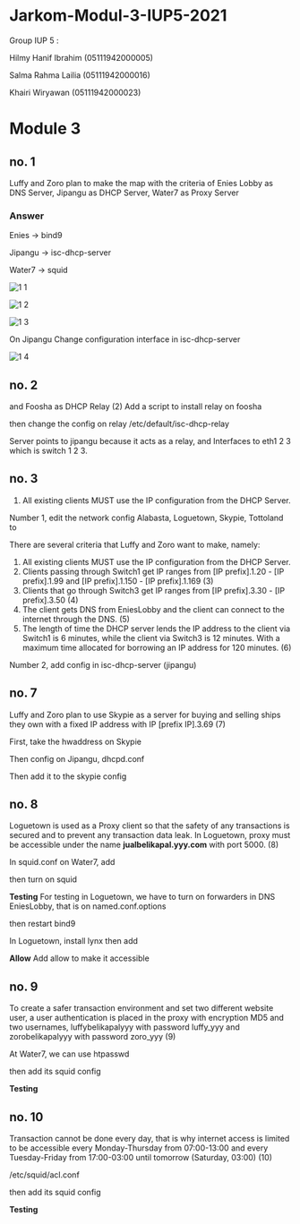 # Jarkom-Modul-3-IUP5-2021


Group IUP 5 :

Hilmy Hanif Ibrahim (05111942000005)

Salma Rahma Lailia  (05111942000016)

Khairi Wiryawan     (05111942000023)


# Module 3

## no. 1

Luffy and Zoro plan to make the map with the criteria of Enies Lobby as DNS Server, Jipangu as DHCP Server, Water7 as Proxy Server

### Answer

Enies → bind9

Jipangu → isc-dhcp-server

Water7 → squid

![1 1](https://user-images.githubusercontent.com/73702347/140918006-13b947c5-f4f2-44b3-b844-49d6d34cc785.jpg)

![1 2](https://user-images.githubusercontent.com/73702347/140918555-2f19b29c-8c84-449c-8b45-d3346426ecf4.jpg)

![1 3](https://user-images.githubusercontent.com/73702347/140918587-41ca8377-08b8-4b34-b42a-b41ad8c332bc.jpg)

On Jipangu
Change configuration interface in isc-dhcp-server

![1 4](https://user-images.githubusercontent.com/73702347/140918592-f910d835-c272-4c83-913f-ee0c2660886e.jpg)

## no. 2

and Foosha as DHCP Relay (2)
Add a script to install relay on foosha

then change the config on relay /etc/default/isc-dhcp-relay

Server points to jipangu because it acts as a relay, and Interfaces to eth1 2 3 which is switch 1 2 3.

## no. 3

1. All existing clients MUST use the IP configuration from the DHCP Server.

Number 1, edit the network config Alabasta, Loguetown, Skypie, Tottoland to

There are several criteria that Luffy and Zoro want to make, namely:

1. All existing clients MUST use the IP configuration from the DHCP Server.
2. Clients passing through Switch1 get IP ranges from [IP prefix].1.20 - [IP prefix].1.99 and [IP prefix].1.150 - [IP prefix].1.169 (3)
3. Clients that go through Switch3 get IP ranges from [IP prefix].3.30 - [IP prefix].3.50 (4)
4. The client gets DNS from EniesLobby and the client can connect to the internet through the DNS. (5)
5. The length of time the DHCP server lends the IP address to the client via Switch1 is 6 minutes, while the client via Switch3 is 12 minutes. With a maximum time allocated for borrowing an IP address for 120 minutes. (6)

Number 2, add config in isc-dhcp-server (jipangu)

## no. 7

Luffy and Zoro plan to use Skypie as a server for buying and selling ships they own with a fixed IP address with IP [prefix IP].3.69 (7)

First, take the hwaddress on Skypie

Then config on Jipangu, dhcpd.conf

Then add it to the skypie config

## no. 8

Loguetown is used as a Proxy client so that the safety of any transactions is secured and to prevent any transaction data leak. In Loguetown, proxy must be accessible under the name **jualbelikapal.yyy.com** with port 5000. (8)

In squid.conf on Water7, add

then turn on squid

**Testing**
For testing in Loguetown, we have to turn on forwarders in DNS EniesLobby, that is on named.conf.options

then restart bind9

In Loguetown, install lynx
then add

**Allow**
Add allow to make it accessible 

## no. 9

To create a safer transaction environment and set two different website user, a user authentication is placed in the proxy with encryption MD5 and two usernames, luffybelikapalyyy with password luffy_yyy and zorobelikapalyyy with password zoro_yyy (9)

At Water7, we can use htpasswd

then add its squid config

**Testing**

## no. 10

Transaction cannot be done every day, that is why internet access is limited to be accessible every Monday-Thursday from 07:00-13:00 and every Tuesday-Friday from 17:00-03:00 until tomorrow (Saturday, 03:00) (10)

/etc/squid/acl.conf

then add its squid config

**Testing**

